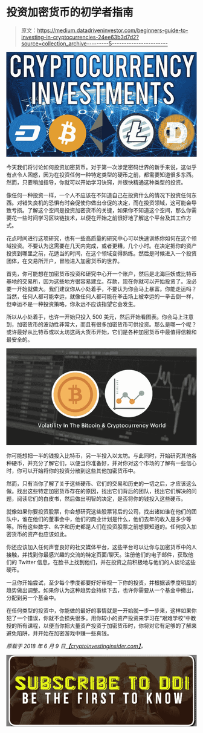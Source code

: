 # 投资加密货币的初学者指南

> 原文：<https://medium.datadriveninvestor.com/beginners-guide-to-investing-in-cryptocurrencies-24ee63b3d7d2?source=collection_archive---------5----------------------->

![](img/88720b16f162bdb5fdcf8f3aece52b1e.png)

今天我们将讨论如何投资加密货币。对于第一次涉足密码世界的新手来说，这似乎有点令人困惑，因为在投资任何一种特定类型的硬币之前，都需要知道很多东西。然而，只要稍加指导，你就可以开始学习诀窍，并很快精通这种类型的投资。

像任何一种投资一样，一个人不应该在不知道自己在投资什么的情况下投资任何东西。对错失良机的恐惧有时会促使你做出仓促的决定，而在投资领域，这可能会导致亏损。了解这个空间是投资加密货币的关键，如果你不知道这个空间，那么你需要花一些时间学习区块链技术，以便在开始之前很好地了解这个平台及其工作方式。

花点时间进行这项研究，也有一些高质量的研究中心可以快速训练你如何在这个领域投资。不要认为这需要在几天内完成，或者更糟，几个小时。在决定把你的资产投资到哪里之前，花适当的时间，在这个领域变得熟练。然后是时候进入一个投资团体，在交易所开户，冒险进入加密货币的世界。

首先，你可能想在加密货币投资和研究中心开一个账户，然后是北海巨妖或比特币基地的交易所，因为这些地方很容易建立。存款，现在你就可以开始投资了。没必要一开始就做大。我们建议你从小处着手，不要认为你会马上暴富。你能走运吗？当然，任何人都可能幸运，就像任何人都可能在拳击场上被幸运的一拳击倒一样，但幸运不是一种投资策略，你永远不应该指望它会发生。

所以从小处着手，也许一开始只投入 500 美元，然后开始看图表。你会马上注意到，加密货币的波动性非常大，而且有很多加密货币可供投资。那么是哪一个呢？或许最好从比特币或以太坊这两大货币开始，它们是各种加密货币中最值得信赖和最安全的。

![](img/f999145d1dd76afcf3adbfbbdfbe60a7.png)

你可能想把一半的钱投入比特币，另一半投入以太坊。与此同时，开始研究其他各种硬币，并充分了解它们，以便当你准备好，并对你对这个市场的了解有一些信心时，你可以开始将你的投资分散到这些其他加密货币中。

然而，只有当你了解了关于这些硬币、它们的交易和历史的一切之后，才应该这么做。找出这些特定加密货币存在的原因，找出它们背后的团队，找出它们解决的问题，阅读它们的白皮书，然后做出明智的决定，是否将你的钱投入这些硬币。

就像如果你要投资股票，你会想研究这些股票背后的公司，找出诸如谁在他们的团队中，谁在他们的董事会中，他们的商业计划是什么，他们去年的收入是多少等等。所有这些数字、名字和历史都是人们在投资股票之前想要知道的。任何投入加密货币的资产也应该如此。

你还应该加入任何声誉良好的社交媒体平台，这些平台可以让你与加密货币中的人接触，并找到你最感兴趣的交流的特定页面/聊天。注册他们的电子邮件，获取他们的 Twitter 信息，在脸书上找到他们，并在投资之前积极地与他们的人谈论这些硬币。

一旦你开始尝试，至少每个季度都要好好审视一下你的投资，并根据该季度明显的趋势做出调整。如果你认为这种趋势会持续下去，也许你需要从一个基金中撤出，分配到另一个基金中。

在任何类型的投资中，你能做的最好的事情就是一开始就一步一步来，这样如果你犯了一个错误，你就不会损失很多。用你较小的资产投资来学习在“艰难学校”中教授的所有课程，以便当你把大量资产投资于加密货币时，你将对它有足够的了解来避免陷阱，并开始在加密游戏中赚一些真钱。

*原载于 2018 年 6 月 9 日*[*【cryptoinvestinginsider.com】*](https://cryptoinvestinginsider.com/blog/beginners-guide-to-investing-in-cryptocurrencies/)*。*

[![](img/b6f926ec4f9727dcfb41809c9f59a85e.png)](http://eepurl.com/dw5NFP)